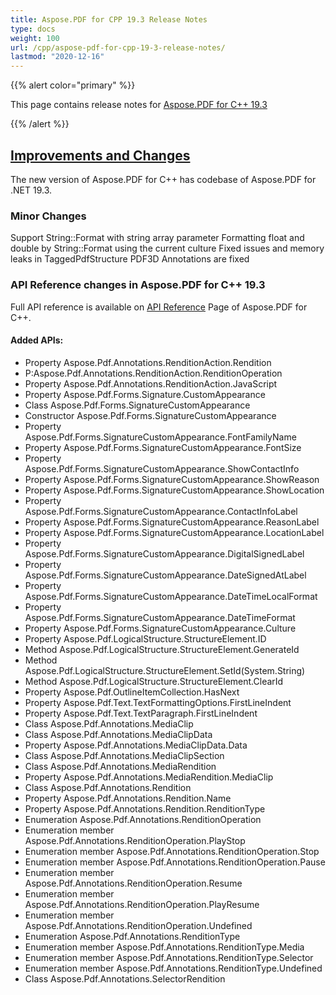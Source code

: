 ```yaml
---
title: Aspose.PDF for CPP 19.3 Release Notes
type: docs
weight: 100
url: /cpp/aspose-pdf-for-cpp-19-3-release-notes/
lastmod: "2020-12-16"
---
```


{{% alert color="primary" %}}

This page contains release notes for [Aspose.PDF for C++ 19.3](https://www.nuget.org/packages/Aspose.PDF.CPP/19.3.0)

{{% /alert %}}
## <ins>**Improvements and Changes**
The new version of Aspose.PDF for C++ has codebase of Aspose.PDF for .NET 19.3.
### **Minor Changes**
Support String::Format with string array parameter
Formatting float and double by String::Format using the current culture
Fixed issues and memory leaks in TaggedPdfStructure
PDF3D Annotations are fixed
### **API Reference changes in Aspose.PDF for C++ 19.3**
Full API reference is available on [API Reference](https://apireference.aspose.com/cpp/pdf/) Page of Aspose.PDF for C++.
#### **Added APIs:**
- Property Aspose.Pdf.Annotations.RenditionAction.Rendition   
- P:Aspose.Pdf.Annotations.RenditionAction.RenditionOperation  
- Property Aspose.Pdf.Annotations.RenditionAction.JavaScript  
- Property Aspose.Pdf.Forms.Signature.CustomAppearance  
- Class Aspose.Pdf.Forms.SignatureCustomAppearance  
- Constructor Aspose.Pdf.Forms.SignatureCustomAppearance  
- Property Aspose.Pdf.Forms.SignatureCustomAppearance.FontFamilyName  
- Property Aspose.Pdf.Forms.SignatureCustomAppearance.FontSize  
- Property Aspose.Pdf.Forms.SignatureCustomAppearance.ShowContactInfo  
- Property Aspose.Pdf.Forms.SignatureCustomAppearance.ShowReason  
- Property Aspose.Pdf.Forms.SignatureCustomAppearance.ShowLocation  
- Property Aspose.Pdf.Forms.SignatureCustomAppearance.ContactInfoLabel  
- Property Aspose.Pdf.Forms.SignatureCustomAppearance.ReasonLabel  
- Property Aspose.Pdf.Forms.SignatureCustomAppearance.LocationLabel  
- Property Aspose.Pdf.Forms.SignatureCustomAppearance.DigitalSignedLabel  
- Property Aspose.Pdf.Forms.SignatureCustomAppearance.DateSignedAtLabel  
- Property Aspose.Pdf.Forms.SignatureCustomAppearance.DateTimeLocalFormat  
- Property Aspose.Pdf.Forms.SignatureCustomAppearance.DateTimeFormat  
- Property Aspose.Pdf.Forms.SignatureCustomAppearance.Culture  
- Property Aspose.Pdf.LogicalStructure.StructureElement.ID  
- Method Aspose.Pdf.LogicalStructure.StructureElement.GenerateId  
- Method Aspose.Pdf.LogicalStructure.StructureElement.SetId(System.String)  
- Method Aspose.Pdf.LogicalStructure.StructureElement.ClearId  
- Property Aspose.Pdf.OutlineItemCollection.HasNext  
- Property Aspose.Pdf.Text.TextFormattingOptions.FirstLineIndent  
- Property Aspose.Pdf.Text.TextParagraph.FirstLineIndent  
- Class Aspose.Pdf.Annotations.MediaClip  
- Class Aspose.Pdf.Annotations.MediaClipData  
- Property Aspose.Pdf.Annotations.MediaClipData.Data  
- Class Aspose.Pdf.Annotations.MediaClipSection  
- Class Aspose.Pdf.Annotations.MediaRendition  
- Property Aspose.Pdf.Annotations.MediaRendition.MediaClip  
- Class Aspose.Pdf.Annotations.Rendition  
- Property Aspose.Pdf.Annotations.Rendition.Name  
- Property Aspose.Pdf.Annotations.Rendition.RenditionType  
- Enumeration Aspose.Pdf.Annotations.RenditionOperation  
- Enumeration member Aspose.Pdf.Annotations.RenditionOperation.PlayStop  
- Enumeration member Aspose.Pdf.Annotations.RenditionOperation.Stop  
- Enumeration member Aspose.Pdf.Annotations.RenditionOperation.Pause  
- Enumeration member Aspose.Pdf.Annotations.RenditionOperation.Resume  
- Enumeration member Aspose.Pdf.Annotations.RenditionOperation.PlayResume  
- Enumeration member Aspose.Pdf.Annotations.RenditionOperation.Undefined  
- Enumeration Aspose.Pdf.Annotations.RenditionType  
- Enumeration member Aspose.Pdf.Annotations.RenditionType.Media  
- Enumeration member Aspose.Pdf.Annotations.RenditionType.Selector  
- Enumeration member Aspose.Pdf.Annotations.RenditionType.Undefined  
- Class Aspose.Pdf.Annotations.SelectorRendition  
